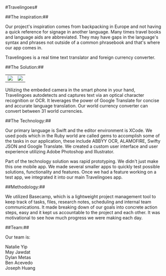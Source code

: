 #Travelingoes#

##The inspiration:##

Our project's inspiration comes from backpacking in Europe and not having a quick reference for signage in another language. Many times travel books and language aids are abbreviated. They may have gaps in the language's syntax and phrases not outside of a common phrasebook and that's where our app comes in.

Travelingoes is a real time text translator and foreign currency converter.

##The Solution:##
<table>
<tr>
<td>
<img src="https://preview.3.basecamp.com/3733699/blobs/a09c733d0eeb2ef6758f051a20c771c40010/previews/full/Travelingoes_3.png?dppx=1">
</td>
<td>
<img src="https://preview.3.basecamp.com/3733699/blobs/bb471c940f94934b7919d9eacefbc50d0010/previews/lightbox/Travelingoes_1.png?dppx=1">
</td>
</tr>
</table>
Utilizing the embeded camera in the smart phone in your hand, Travelingoes autodetects and captures text via an optical character recognition or OCR.
It leverages the power of Google Translate for concise and accurate language translation.
Our world currency converter can convert between 31 world currencies.

##The Technology:##

Our primary language is Swift and the editor environment is XCode.
We used pods which in the Ruby world are called gems to accomplish some of the tasks in our application, these include ABBYY OCR, ALAMOFIRE, Swifty JSON and Google Translate.
We created a custom user interface and user experience utilizing Adobe Photoshop and Illustrator.

Part of the technology solution was rapid prototyping. We didn't just make this one mobile app. We made several smaller apps to quickly test possible solutions, functionality and features.
Once we had a feature working on a test app, we integrated it into our main Travelingoes app. 

##Methodology:##

We utilized Basecamp, which is a lightweight project management tool to keep track of tasks, files, research notes, scheduling and internal team communications. It made breaking down of our goals into concrete action steps, easy and it kept us accountable to the project and each other. It was motivational to see how much progress we were making each day.

##Team:##

Our team is:

Natalie Yip<br>
May Jawdat<br>
Dylan Metas<br>
Ben Acevedo<br>
Joseph Huang<br>
